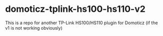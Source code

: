 # domoticz-tplink-hs100-hs110-v2
This is a repo for another TP-Link HS100/HS110 plugin for Domoticz (if the v1 is not working obviously)
